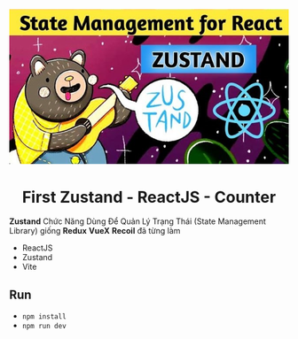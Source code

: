 <div align="center">
    <img src='./src/assets/zustand-react.jpg' width="800"/>
</div>

<div align="center">
    <h1>First Zustand - ReactJS - Counter</h1>
</div>

**Zustand** Chức Năng Dùng Để Quản Lý Trạng Thái (State Management Library) giống **Redux** **VueX** **Recoil** đã từng làm

- ReactJS
- Zustand
- Vite

## Run
- `npm install`
- `npm run dev`